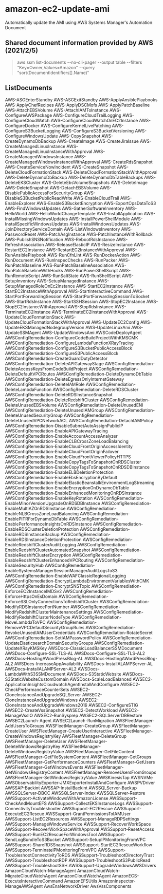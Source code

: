 # amazon-ec2-update-ami
Automatically update the AMI using AWS Systems Manager's Automation Document

## Shared document information provided by AWS (2021/2/5)

> aws ssm list-documents --no-cli-pager --output table --filters "Key=Owner,Values=Amazon" --query "sort(DocumentIdentifiers[].Name)"

## ListDocuments

AWS-ASGEnterStandby
AWS-ASGExitStandby
AWS-ApplyAnsiblePlaybooks
AWS-ApplyChefRecipes
AWS-ApplyDSCMofs
AWS-ApplyPatchBaseline
AWS-AttachEBSVolume
AWS-AttachIAMToInstance
AWS-ConfigureAWSPackage
AWS-ConfigureCloudTrailLogging
AWS-ConfigureCloudWatch
AWS-ConfigureCloudWatchOnEC2Instance
AWS-ConfigureDocker
AWS-ConfigureKernelLivePatching
AWS-ConfigureS3BucketLogging
AWS-ConfigureS3BucketVersioning
AWS-ConfigureWindowsUpdate
AWS-CopySnapshot
AWS-CreateDynamoDbBackup
AWS-CreateImage
AWS-CreateJiraIssue
AWS-CreateManagedLinuxInstance
AWS-CreateManagedLinuxInstanceWithApproval
AWS-CreateManagedWindowsInstance
AWS-CreateManagedWindowsInstanceWithApproval
AWS-CreateRdsSnapshot
AWS-CreateServiceNowIncident
AWS-CreateSnapshot
AWS-DeleteCloudFormationStack
AWS-DeleteCloudFormationStackWithApproval
AWS-DeleteDynamoDbBackup
AWS-DeleteDynamoDbTableBackups
AWS-DeleteEKSCluster
AWS-DeleteEbsVolumeSnapshots
AWS-DeleteImage
AWS-DeleteSnapshot
AWS-DetachEBSVolume
AWS-DisablePublicAccessForSecurityGroup
AWS-DisableS3BucketPublicReadWrite
AWS-EnableCloudTrail
AWS-EnableExplorer
AWS-EnableS3BucketEncryption
AWS-ExportOpsDataToS3
AWS-FindWindowsUpdates
AWS-GatherSoftwareInventory
AWS-HelloWorld
AWS-HelloWorldChangeTemplate
AWS-InstallApplication
AWS-InstallMissingWindowsUpdates
AWS-InstallPowerShellModule
AWS-InstallSpecificWindowsUpdates
AWS-InstallWindowsUpdates
AWS-JoinDirectoryServiceDomain
AWS-ListWindowsInventory
AWS-PasswordReset
AWS-PatchAsgInstance
AWS-PatchInstanceWithRollback
AWS-PublishSNSNotification
AWS-RebootRdsInstance
AWS-RefreshAssociation
AWS-ReleaseElasticIP
AWS-ResizeInstance
AWS-RestartEC2Instance
AWS-RestartEC2InstanceWithApproval
AWS-RunAnsiblePlaybook
AWS-RunCfnLint
AWS-RunDockerAction
AWS-RunDocument
AWS-RunInspecChecks
AWS-RunPacker
AWS-RunPatchBaseline
AWS-RunPatchBaselineAssociation
AWS-RunPatchBaselineWithHooks
AWS-RunPowerShellScript
AWS-RunRemoteScript
AWS-RunSaltState
AWS-RunShellScript
AWS-SetupInventory
AWS-SetupManagedInstance
AWS-SetupManagedRoleOnEc2Instance
AWS-StartEC2Instance
AWS-StartEC2InstanceWithApproval
AWS-StartInteractiveCommand
AWS-StartPortForwardingSession
AWS-StartPortForwardingSessionToSocket
AWS-StartRdsInstance
AWS-StartSSHSession
AWS-StopEC2Instance
AWS-StopEC2InstanceWithApproval
AWS-StopRdsInstance
AWS-TerminateEC2Instance
AWS-TerminateEC2InstanceWithApproval
AWS-UpdateCloudFormationStack
AWS-UpdateCloudFormationStackWithApproval
AWS-UpdateEC2Config
AWS-UpdateEKSManagedNodegroupVersion
AWS-UpdateLinuxAmi
AWS-UpdateSSMAgent
AWS-UpdateWindowsAmi
AWSCodeDeployAgent
AWSConfigRemediation-ConfigureCodeBuildProjectWithKMSCMK
AWSConfigRemediation-ConfigureLambdaFunctionXRayTracing
AWSConfigRemediation-ConfigureS3BucketPublicAccessBlock
AWSConfigRemediation-ConfigureS3PublicAccessBlock
AWSConfigRemediation-CreateGuardDutyDetector
AWSConfigRemediation-DeleteAPIGatewayStage
AWSConfigRemediation-DeleteAccessKeysFromCodeBuildProject
AWSConfigRemediation-DeleteDefaultVPCRoutes
AWSConfigRemediation-DeleteDynamoDbTable
AWSConfigRemediation-DeleteEgressOnlyInternetGateway
AWSConfigRemediation-DeleteIAMRole
AWSConfigRemediation-DeleteLambdaFunction
AWSConfigRemediation-DeleteRDSCluster
AWSConfigRemediation-DeleteRDSInstanceSnapshot
AWSConfigRemediation-DeleteRedshiftCluster
AWSConfigRemediation-DeleteUnusedEBSVolume
AWSConfigRemediation-DeleteUnusedENI
AWSConfigRemediation-DeleteUnusedIAMGroup
AWSConfigRemediation-DeleteUnusedSecurityGroup
AWSConfigRemediation-DeleteUnusedVPCNetworkACL
AWSConfigRemediation-DetachIAMPolicy
AWSConfigRemediation-DisableSubnetAutoAssignPublicIP
AWSConfigRemediation-EnableAPIGatewayTracing
AWSConfigRemediation-EnableAccountAccessAnalyzer
AWSConfigRemediation-EnableCLBCrossZoneLoadBalancing
AWSConfigRemediation-EnableCloudFrontOriginAccessIdentity
AWSConfigRemediation-EnableCloudFrontOriginFailover
AWSConfigRemediation-EnableCloudFrontViewerPolicyHTTPS
AWSConfigRemediation-EnableCopyTagsToSnapshotOnRDSCluster
AWSConfigRemediation-EnableCopyTagsToSnapshotOnRDSDBInstance
AWSConfigRemediation-EnableELBDeletionProtection
AWSConfigRemediation-EnableEbsEncryptionByDefault
AWSConfigRemediation-EnableElasticBeanstalkEnvironmentLogStreaming
AWSConfigRemediation-EnableEncryptionOnDynamoDbTable
AWSConfigRemediation-EnableEnhancedMonitoringOnRDSInstance
AWSConfigRemediation-EnableKeyRotation
AWSConfigRemediation-EnableMinorVersionUpgradeOnRDSDBInstance
AWSConfigRemediation-EnableMultiAZOnRDSInstance
AWSConfigRemediation-EnableNLBCrossZoneLoadBalancing
AWSConfigRemediation-EnablePITRForDynamoDbTable
AWSConfigRemediation-EnablePerformanceInsightsOnRDSInstance
AWSConfigRemediation-EnableRDSClusterDeletionProtection
AWSConfigRemediation-EnableRDSInstanceBackup
AWSConfigRemediation-EnableRDSInstanceDeletionProtection
AWSConfigRemediation-EnableRedshiftClusterAuditLogging
AWSConfigRemediation-EnableRedshiftClusterAutomatedSnapshot
AWSConfigRemediation-EnableRedshiftClusterEncryption
AWSConfigRemediation-EnableRedshiftClusterEnhancedVPCRouting
AWSConfigRemediation-EnableSecurityHub
AWSConfigRemediation-EnableSystemsManagerSessionManagerAuditLogsToS3
AWSConfigRemediation-EnableWAFClassicRegionalLogging
AWSConfigRemediation-EncryptLambdaEnvironmentVariablesWithCMK
AWSConfigRemediation-EncryptSNSTopic
AWSConfigRemediation-EnforceEC2InstanceIMDSv2
AWSConfigRemediation-EnforceHttpsOnEsDomain
AWSConfigRemediation-EnforceSSLOnlyConnectionsToRedshiftCluster
AWSConfigRemediation-ModifyRDSInstancePortNumber
AWSConfigRemediation-ModifyRedshiftClusterMaintenanceSettings
AWSConfigRemediation-ModifyRedshiftClusterNodeType
AWSConfigRemediation-MoveLambdaToVPC
AWSConfigRemediation-RemoveVPCDefaultSecurityGroupRules
AWSConfigRemediation-RevokeUnusedIAMUserCredentials
AWSConfigRemediation-RotateSecret
AWSConfigRemediation-SetIAMPasswordPolicy
AWSConfigRemediation-UpdateElasticsearchDomainSecurityGroups
AWSConfigRemediation-UpdateXRayKMSKey
AWSDocs-ClassicLoadBalancerSSMDocument
AWSDocs-Configure-SSL-TLS-AL
AWSDocs-Configure-SSL-TLS-AL2
AWSDocs-HostingAWordPressBlog-AL
AWSDocs-HostingAWordPressBlog-AL2
AWSDocs-IncreaseAppAvailability
AWSDocs-InstallALAMPServer-AL
AWSDocs-InstallALAMPServer-AL2
AWSDocs-LambdaWithS3SSMDocument
AWSDocs-S3StaticWebsite
AWSDocs-S3StaticWebsiteCustomDomain
AWSDocs-ScaleLoadBalanced
AWSEC2-ApplicationInsightsCloudwatchAgentInstallAndConfigure
AWSEC2-CheckPerformanceCounterSets
AWSEC2-CloneInstanceAndUpgradeSQLServer
AWSEC2-CloneInstanceAndUpgradeWindows
AWSEC2-CloneInstanceAndUpgradeWindows2019
AWSEC2-ConfigureSTIG
AWSEC2-CreateVssSnapshot
AWSEC2-DetectWorkload
AWSEC2-ManageVssIO
AWSEC2-RunSysprep
AWSEC2-SQLServerDBRestore
AWSEC2Launch-Agent
AWSEC2Launch-RunMigration
AWSFleetManager-AddUsersToGroups
AWSFleetManager-CreateGroup
AWSFleetManager-CreateUser
AWSFleetManager-CreateUserInteractive
AWSFleetManager-CreateWindowsRegistryKey
AWSFleetManager-DeleteGroup
AWSFleetManager-DeleteUser
AWSFleetManager-DeleteWindowsRegistryKey
AWSFleetManager-DeleteWindowsRegistryValue
AWSFleetManager-GetFileContent
AWSFleetManager-GetFileSystemContent
AWSFleetManager-GetGroups
AWSFleetManager-GetPerformanceCounters
AWSFleetManager-GetUsers
AWSFleetManager-GetWindowsEvents
AWSFleetManager-GetWindowsRegistryContent
AWSFleetManager-RemoveUsersFromGroups
AWSFleetManager-SetWindowsRegistryValue
AWSKinesisTap
AWSNVMe
AWSObservabilityExporter-JMXExporterInstallAndConfigure
AWSPVDriver
AWSSAP-Backint
AWSSAP-InstallBackint
AWSSQLServer-Backup
AWSSQLServer-DBCC
AWSSQLServer-Index
AWSSQLServer-Restore
AWSSupport-ActivateWindowsWithAmazonLicense
AWSSupport-CheckAndMountEFS
AWSSupport-CollectEKSInstanceLogs
AWSSupport-ConnectivityTroubleshooter
AWSSupport-EC2Rescue
AWSSupport-ExecuteEC2Rescue
AWSSupport-GrantPermissionsToIAMUser
AWSSupport-ListEC2Resources
AWSSupport-ManageRDPSettings
AWSSupport-ManageWindowsService
AWSSupport-RecoverWorkSpace
AWSSupport-RecoverWorkSpaceWithApproval
AWSSupport-ResetAccess
AWSSupport-RunEC2RescueForWindowsTool
AWSSupport-SendLogBundleToS3Bucket
AWSSupport-SetupIPMonitoringFromVPC
AWSSupport-ShareRDSSnapshot
AWSSupport-StartEC2RescueWorkflow
AWSSupport-TerminateIPMonitoringFromVPC
AWSSupport-TroubleshootConnectivityToRDS
AWSSupport-TroubleshootDirectoryTrust
AWSSupport-TroubleshootRDP
AWSSupport-TroubleshootS3PublicRead
AWSSupport-TroubleshootSSH
AWSSupport-UpgradeWindowsAWSDrivers
AmazonCloudWatch-ManageAgent
AmazonCloudWatch-MigrateCloudWatchAgent
AmazonCloudWatchAgent
AmazonECS-ExecuteInteractiveCommand
AmazonEFSUtils
AmazonInspector-ManageAWSAgent
AwsEnaNetworkDriver
AwsVssComponents
